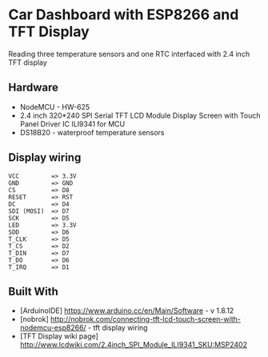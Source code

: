 # Car Dashboard with ESP8266 and TFT Display
Reading three temperature sensors and one RTC interfaced with 2.4 inch TFT display

## Hardware
* NodeMCU - HW-625
* 2.4 inch 320*240 SPI Serial TFT LCD Module Display Screen with Touch Panel Driver IC ILI9341 for MCU
* DS18B20 - waterproof temperature sensors

## Display wiring

    VCC         => 3.3V
    GND         => GND
    CS          => D8
    RESET       => RST
    DC          => D4
    SDI (MOSI)  => D7
    SCK         => D5
    LED         => 3.3V
    SDD         => D6
    T_CLK       => D5
    T_CS        => D2
    T_DIN       => D7
    T_DO        => D6
    T_IRQ       => D1

## Built With

* [ArduinoIDE]              https://www.arduino.cc/en/Main/Software - v 1.8.12
* [nobrok]                  http://nobrok.com/connecting-tft-lcd-touch-screen-with-nodemcu-esp8266/ - tft display wiring
* [TFT Display wiki page]   http://www.lcdwiki.com/2.4inch_SPI_Module_ILI9341_SKU:MSP2402
